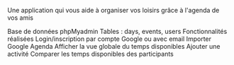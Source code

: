Une application qui vous aide à organiser vos loisirs grâce à l'agenda de vos amis

Base de données
  phpMyadmin
  Tables : days, events, users
Fonctionnalités réalisées
  Login/inscription par compte Google ou avec email
  Importer Google Agenda
  Afficher la vue globale du temps disponibles
  Ajouter une activité
  Comparer les temps disponibles des participants
